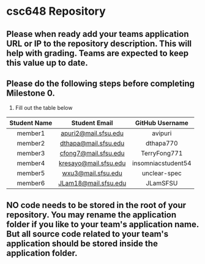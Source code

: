# csc648 Repository

## Please when ready add your teams application URL or IP to the repository description. This will help with grading. Teams are expected to keep this value up to date.

## Please do the following steps before completing Milestone 0.

1. Fill out the table below


| Student Name | Student Email          | GitHub Username   |
|    :---:     |     :---:              |     :---:         |
| member1      | apuri2@mail.sfsu.edu   | avipuri           |
| member2      | dthapa@mail.sfsu.edu   | dthapa770         |
| member3      | cfong7@mail.sfsu.edu   | TerryFong771      |
| member4      | kresayo@mail.sfsu.edu  |insomniacstudent54 |
| member5      | wxu3@mail.sfsu.edu     | unclear-spec      |
| member6      | JLam18@mail.sfsu.edu   | JLamSFSU          |

## NO code needs to be stored in the root of your repository. You may rename the application folder if you like to your team's application name. But all source code related to your team's application should be stored inside the application folder.
